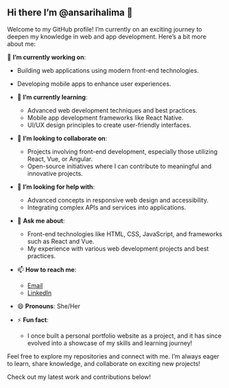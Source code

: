 ## Hi there I’m @ansarihalima 👋
Welcome to my GitHub profile! I’m currently on an exciting journey to deepen my knowledge in web and app development. Here’s a bit more about me:


🔭 **I’m currently working on**:
  - Building web applications using modern front-end technologies.
  - Developing mobile apps to enhance user experiences.

- 🌱 **I’m currently learning**:
  - Advanced web development techniques and best practices.
  - Mobile app development frameworks like React Native.
  - UI/UX design principles to create user-friendly interfaces.

- 👯 **I’m looking to collaborate on**:
  - Projects involving front-end development, especially those utilizing React, Vue, or Angular.
  - Open-source initiatives where I can contribute to meaningful and innovative projects.

- 🤔 **I’m looking for help with**:
  - Advanced concepts in responsive web design and accessibility.
  - Integrating complex APIs and services into applications.

- 💬 **Ask me about**:
  - Front-end technologies like HTML, CSS, JavaScript, and frameworks such as React and Vue.
  - My experience with various web development projects and best practices.

- 📫 **How to reach me**:
  - [Email](halimasadiahalimasadia00@gmail.com)
  - [LinkedIn](https://www.linkedin.com/in/halima-sadia-halima-sadia-30b6142b6/)
  
- 😄 **Pronouns**: She/Her

- ⚡ **Fun fact**:
  - I once built a personal portfolio website as a project, and it has since evolved into a showcase of my skills and learning journey!

Feel free to explore my repositories and connect with me. I’m always eager to learn, share knowledge, and collaborate on exciting new projects!

Check out my latest work and contributions below!

